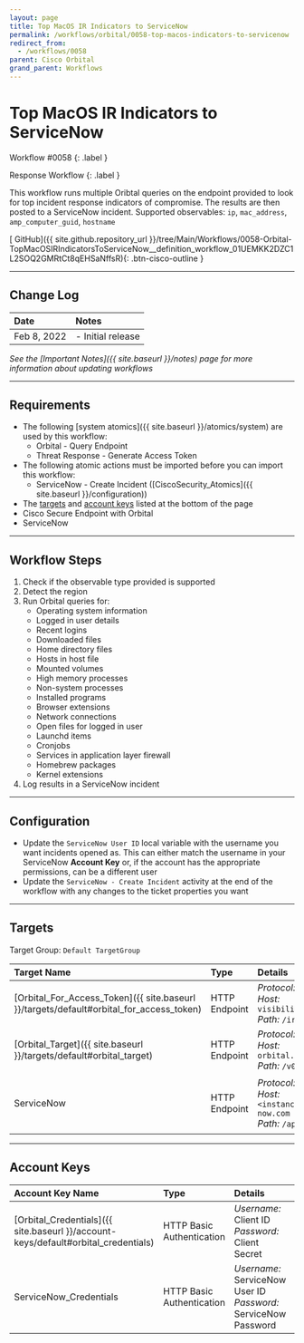 ```yaml
---
layout: page
title: Top MacOS IR Indicators to ServiceNow
permalink: /workflows/orbital/0058-top-macos-indicators-to-servicenow
redirect_from:
  - /workflows/0058
parent: Cisco Orbital
grand_parent: Workflows
---
```


# Top MacOS IR Indicators to ServiceNow
<div markdown="1">
Workflow #0058
{: .label }

Response Workflow
{: .label }
</div>

This workflow runs multiple Oribtal queries on the endpoint provided to look for top incident response indicators of compromise. The results are then posted to a ServiceNow incident. Supported observables: `ip`, `mac_address`, `amp_computer_guid`, `hostname`

[<i class="fab fa-github mr-1"></i> GitHub]({{ site.github.repository_url }}/tree/Main/Workflows/0058-Orbital-TopMacOSIRIndicatorsToServiceNow__definition_workflow_01UEMKK2DZC1L2SOQ2GMRtCt8qEHSaNffsR){: .btn-cisco-outline }

---

## Change Log

| Date | Notes |
|:-----|:------|
| Feb 8, 2022 | - Initial release |

_See the [Important Notes]({{ site.baseurl }}/notes) page for more information about updating workflows_

---

## Requirements
* The following [system atomics]({{ site.baseurl }}/atomics/system) are used by this workflow:
	* Orbital - Query Endpoint
	* Threat Response - Generate Access Token
* The following atomic actions must be imported before you can import this workflow:
	* ServiceNow - Create Incident ([CiscoSecurity_Atomics]({{ site.baseurl }}/configuration))
* The [targets](#targets) and [account keys](#account-keys) listed at the bottom of the page
* Cisco Secure Endpoint with Orbital
* ServiceNow

---

## Workflow Steps
1. Check if the observable type provided is supported
1. Detect the region
1. Run Orbital queries for:
	* Operating system information
	* Logged in user details
	* Recent logins
	* Downloaded files
	* Home directory files
	* Hosts in host file
	* Mounted volumes
	* High memory processes
	* Non-system processes
	* Installed programs
	* Browser extensions
	* Network connections
	* Open files for logged in user
	* Launchd items
	* Cronjobs
	* Services in application layer firewall
	* Homebrew packages
	* Kernel extensions
1. Log results in a ServiceNow incident

---

## Configuration
* Update the `ServiceNow User ID` local variable with the username you want incidents opened as. This can either match the username in your ServiceNow **Account Key** or, if the account has the appropriate permissions, can be a different user
* Update the `ServiceNow - Create Incident` activity at the end of the workflow with any changes to the ticket properties you want

---

## Targets
Target Group: `Default TargetGroup`

| Target Name | Type | Details | Account Keys | Notes |
|:------------|:-----|:--------|:-------------|:------|
| [Orbital_For_Access_Token]({{ site.baseurl }}/targets/default#orbital_for_access_token) | HTTP Endpoint | _Protocol:_ `HTTPS`<br />_Host:_ `visibility.amp.cisco.com`<br />_Path:_ `/iroh` | Orbital_Credentials | Created by default |
| [Orbital_Target]({{ site.baseurl }}/targets/default#orbital_target) | HTTP Endpoint | _Protocol:_ `HTTPS`<br />_Host:_ `orbital.amp.cisco.com`<br />_Path:_ `/v0` | None | Created by default |
| ServiceNow | HTTP Endpoint | _Protocol:_ `HTTPS`<br />_Host:_ `<instance>.service-now.com`<br />_Path:_ `/api` | ServiceNow_Credentials | Be sure to use your instance URL |

---

## Account Keys

| Account Key Name | Type | Details | Notes |
|:-----------------|:-----|:--------|:------|
| [Orbital_Credentials]({{ site.baseurl }}/account-keys/default#orbital_credentials) | HTTP Basic Authentication | _Username:_ Client ID<br />_Password:_ Client Secret | Created by default |
| ServiceNow_Credentials | HTTP Basic Authentication | _Username:_ ServiceNow User ID<br />_Password:_ ServiceNow Password | |
